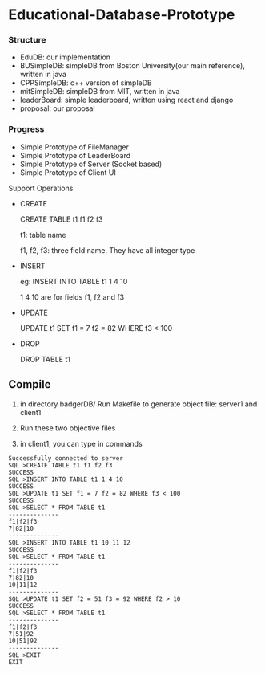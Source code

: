 # Educational-Database-Prototype

### Structure

* EduDB: our implementation
* BUSimpleDB: simpleDB from Boston University(our main reference), written in java
* CPPSimpleDB: c++ version of simpleDB
* mitSimpleDB: simpleDB from MIT, written in java
* leaderBoard: simple leaderboard, written using react and django
* proposal: our proposal



### Progress

* Simple Prototype of FileManager
* Simple Prototype of LeaderBoard
* Simple Prototype of Server (Socket based)
* Simple Prototype of Client UI



Support Operations

* CREATE

  CREATE TABLE t1 f1 f2 f3

  t1: table name

  f1, f2, f3: three field name. They have all integer type

* INSERT

  eg: INSERT INTO TABLE t1 1 4 10

  1 4 10 are for fields f1, f2 and f3

* UPDATE

  UPDATE t1 SET f1 = 7 f2 = 82 WHERE f3 < 100

* DROP

  DROP TABLE t1



## Compile
1. in directory badgerDB/
	Run Makefile to generate object file: server1 and client1
	
2. Run these two objective files

3. in client1, you can type in commands

```
Successfully connected to server
SQL >CREATE TABLE t1 f1 f2 f3
SUCCESS
SQL >INSERT INTO TABLE t1 1 4 10
SUCCESS
SQL >UPDATE t1 SET f1 = 7 f2 = 82 WHERE f3 < 100
SUCCESS
SQL >SELECT * FROM TABLE t1
--------------
f1|f2|f3
7|82|10
--------------
SQL >INSERT INTO TABLE t1 10 11 12
SUCCESS
SQL >SELECT * FROM TABLE t1
--------------
f1|f2|f3
7|82|10
10|11|12
--------------
SQL >UPDATE t1 SET f2 = 51 f3 = 92 WHERE f2 > 10
SUCCESS
SQL >SELECT * FROM TABLE t1
--------------
f1|f2|f3
7|51|92
10|51|92
--------------
SQL >EXIT
EXIT
```

  
